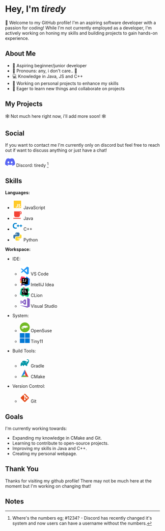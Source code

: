 # Hey, I'm *tiredy*

👋 Welcome to my GitHub profile! I'm an aspiring software developer with a passion for coding! While I'm not currently employed as a developer, I'm actively working on honing my skills and building projects to gain hands-on experience.

## About Me

- 🌱 Aspiring beginner/junior developer
- 🌈 Pronouns: any, i don't care.. 🗿
- 💻 Knowledge in Java, JS and C++
- 🚀 Working on personal projects to enhance my skills
- 🎯 Eager to learn new things and collaborate on projects

## My Projects

🕸️ Not much here right now, i'll add more soon! 🕸️

## Social

If you want to contact me I'm currently only on discord
but feel free to reach out if want to discuss anything or just have a chat!

![SVG Icon](./discord.svg) Discord: tiredy [^numbers]
## Skills

**Languages:**
 - ![SVG Icon](./javascript.svg) JavaScript
 - ![SVG Icon](./java.svg) Java
 - ![SVG Icon](./cpp.svg) C++
 - ![SVG Icon](./python.svg) Python

**Workspace:**
- IDE:
  - ![SVG Icon](./vscode.svg) VS Code
  - ![SVG Icon](./intellij.svg) IntelliJ Idea
  - ![SVG Icon](./clion.svg) CLion
  - ![SVG Icon](./visualstudio.svg) Visual Studio
  
- System:
  - ![SVG Icon](./suse.svg) OpenSuse
  - ![SVG Icon](./windows.svg) Tiny11

- Build Tools:
  - ![SVG Icon](./gradle.svg) Gradle
  - ![SVG Icon](./cmake.svg) CMake
  
- Version Control:
  - ![SVG Icon](./git.svg) Git

## Goals

I'm currently working towards:

- Expanding my knowledge in CMake and Git.
- Learning to contribute to open-source projects.
- Improving my skills in Java and C++.
- Creating my personal webpage.

## Thank You

Thanks for visiting my github profile! There may not be much here at the moment but I'm working on changing that!

## Notes
[^numbers]: Where's the numbers eg; #1234? - Discord has recently changed it's system and now users can have a username without the numbers.
